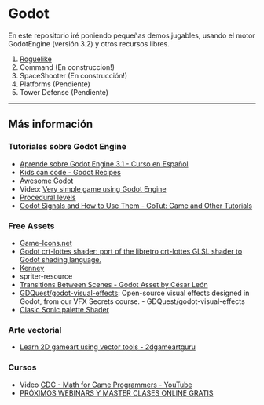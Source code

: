 
# Godot

En este repositorio iré poniendo pequeñas demos jugables, usando el motor GodotEngine (versión 3.2) y otros recursos libres.

1. [Roguelike](docs/roguelike/README.md)
1. Command (En construccion!)
1. SpaceShooter (En construcción!)
1. Platforms (Pendiente)
1. Tower Defense (Pendiente)

---
## Más información

### Tutoriales sobre Godot Engine

* [Aprende sobre Godot Engine 3.1 - Curso en Español](https://www.reddit.com/r/godot/comments/aod5je/aprende_sobre_godot_engine_31_curso_en_espa%C3%B1ol/?utm_medium=android_app&utm_source=share)
* [Kids can code - Godot Recipes](http://kidscancode.org/godot_recipes/)
* [Awesome Godot](https://github.com/Calinou/awesome-godot/blob/master/README.md)
* Video: [Very simple game using Godot Engine](http://youtu.be/svoTd2gDdt4)
* [Procedural levels](https://twitter.com/NathanGDQuest/status/1249757240774492160?s=09)
* [Godot Signals and How to Use Them - GoTut: Game and Other Tutorials](https://www.gotut.net/godot-signals/)

### Free Assets

* [Game-Icons.net](https://game-icons.net/)
* [Godot crt-lottes shader: port of the libretro crt-lottes GLSL shader to Godot shading language.](https://github.com/qarlosh/godot-crt-lottes-shader/blob/master/README.md)
* [Kenney](https://www.kenney.nl/)
* spriter-resource
* [Transitions Between Scenes - Godot Asset by César León](https://in3mo.itch.io/transitions-godot)
* [GDQuest/godot-visual-effects](https://github.com/GDQuest/godot-visual-effects): Open-source visual effects designed in Godot, from our VFX Secrets course. - GDQuest/godot-visual-effects
* [Clasic Sonic palette Shader](https://github.com/raphaklaus/sonic-palette-fade/blob/master/README.md)
 
### Arte vectorial

* [Learn 2D gameart using vector tools - 2dgameartguru](https://2dgameartguru.com/)

### Cursos 

* Video [GDC - Math for Game Programmers - YouTube](https://www.youtube.com/playlist?list=PLVmb_qp6XRcwzN9l5mcia6Gh3HOgut3bH)
* [PRÓXIMOS WEBINARS Y MASTER CLASES 
ONLINE GRATIS](https://www.game-levelup.com/webinars)

